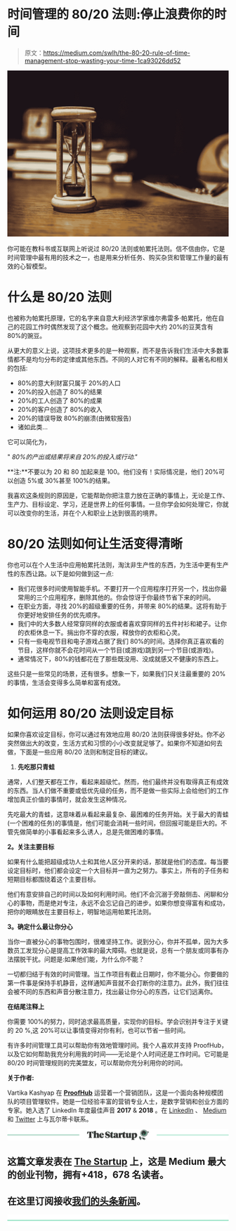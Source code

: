 # 时间管理的 80/20 法则:停止浪费你的时间

> 原文：<https://medium.com/swlh/the-80-20-rule-of-time-management-stop-wasting-your-time-1ca93026dd52>

![](img/7dd3113d045ce4c60a6b6d26c7c15d3f.png)

你可能在教科书或互联网上听说过 80/20 法则或帕累托法则。信不信由你，它是时间管理中最有用的技术之一，也是用来分析任务、购买杂货和管理工作量的最有效的心智模型。

# **什么是 80/20 法则**

也被称为帕累托原理，它的名字来自意大利经济学家维尔弗雷多·帕累托，他在自己的花园工作时偶然发现了这个概念。他观察到花园中大约 20%的豆荚含有 80%的豌豆。

从更大的意义上说，这项技术更多的是一种观察，而不是告诉我们生活中大多数事情都不是均匀分布的定律或其他东西。不同的人对它有不同的解释。最著名和相关的包括:

*   80%的意大利财富只属于 20%的人口
*   20%的投入创造了 80%的结果
*   20%的工人创造了 80%的成果
*   20%的客户创造了 80%的收入
*   20%的错误导致 80%的崩溃(由微软报告)
*   诸如此类…

它可以简化为，

" *80%的产出或结果将来自 20%的投入或行动."*

**注:**不要以为 20 和 80 加起来是 100。他们没有！实际情况是，他们 20%可以创造 5%或 30%甚至 100%的结果。

我喜欢这条规则的原因是，它能帮助你把注意力放在正确的事情上，无论是工作、生产力、目标设定、学习，还是世界上的任何事情。一旦你学会如何处理它，你就可以改变你的生活，并在个人和职业上达到很高的境界。

# **80/20 法则如何让生活变得清晰**

你也可以在个人生活中应用帕累托法则，淘汰非生产性的东西，为生活中更有生产性的东西让路。以下是如何做到这一点:

*   我们花很多时间使用智能手机。不要打开一个应用程序打开另一个，找出你最常用的三个应用程序，删除其他的。你会惊讶于你最终节省下来的时间。
*   在职业方面，寻找 20%的超级重要的任务，并带来 80%的结果。这将有助于你更好地安排任务的优先顺序。
*   我们中的大多数人经常穿同样的衣服或者喜欢穿同样的五件衬衫和裙子。让你的衣柜休息一下。捐出你不穿的衣服，释放你的衣柜和心灵。
*   只有一些电视节目和电子游戏占据了我们 80%的时间。选择你真正喜欢看的节目，这样你就不会花时间从一个节目(或游戏)跳到另一个节目(或游戏)。
*   通常情况下，80%的钱都花在了那些既没用、没成就感又不健康的东西上。

这些只是一些常见的场景，还有很多。想象一下，如果我们只关注最重要的 20%的事情，生活会变得多么简单和富有成效。

# **如何运用 80/20 法则设定目标**

如果你喜欢设定目标，你可以通过有效地应用 80/20 法则获得很多好处。你不必突然做出大的改变，生活方式和习惯的小小改变就足够了。如果你不知道如何去做，下面是一些应用 80/20 法则和制定目标的建议。

1.  **先吃那只青蛙**

通常，人们整天都在工作，看起来超级忙。然而，他们最终并没有取得真正有成效的东西。当人们做不重要或低优先级的任务，而不是做一些实际上会给他们的工作增加真正价值的事情时，就会发生这种情况。

先吃最大的青蛙，这意味着从看起来最复杂、最困难的任务开始。关于最大的青蛙(一个困难的任务)的事情是，他们可能会消耗一些时间，但回报可能是巨大的。不管先做简单的小事看起来多么诱人，总是先做困难的事情。

**2。关注主要目标**

如果有什么能把超级成功人士和其他人区分开来的话，那就是他们的态度。每当要设定目标时，他们都会设定一个大目标并一直为之努力。事实上，所有的子任务和短期目标都围绕着这个主要目标。

他们有意安排自己的时间以及如何利用时间。他们不会沉溺于旁敲侧击、闲聊和分心的事物，而是绝对专注，永远不会忘记自己的进步。如果你想变得富有和成功，把你的眼睛放在主要目标上，明智地运用帕累托法则。

**3。确定什么最让你分心**

当你一直被分心的事物包围时，很难坚持工作。说到分心，你并不孤单，因为大多数员工发现分心是提高工作效率的最大障碍。也就是说，总有一个朋友或同事有办法摆脱干扰。问题是:如果他们能，为什么你不能？

一切都归结于有效的时间管理。当工作项目有截止日期时，你不能分心。你要做的第一件事是保持手机静音，这样通知声音就不会打断你的注意力。此外，我们往往会被不同的东西和声音分散注意力，找出最让你分心的东西，让它们远离你。

**在结尾注释上**

你需要 100%的努力，同时追求最高质量，实现你的目标。学会识别并专注于关键的 20 %,这 20%可以让事情变得对你有利，也可以节省一些时间。

有许多时间管理工具可以帮助你有效地管理时间。我个人喜欢并支持 ProofHub，以及它如何帮助我充分利用我的时间——无论是个人时间还是工作时间。它可能是 80/20 时间管理规则的完美盟友，可以帮助你充分利用你的时间。

**关于作者:**

Vartika Kashyap 在 [**ProofHub**](http://www.proofhub.com?utm_source=Medium&utm_medium=Referral&utm_content=The%2080%2F20%20Rule%20of%20Time%20Management%3A%20Stop%20Wasting%20Your%C2%A0Time) 运营着一个营销团队，这是一个面向各种规模团队的项目管理软件。她是一位经验丰富的营销专业人士，是数字营销和创业方面的专家。她入选了 LinkedIn 年度最佳声音 **2017** & **2018** 。在 [LinkedIn](http://www.linkedin.com/in/vartika-kashyap-30653245) 、 [Medium](/@kashyapvartika) 和 [Twitter](http://twitter.com/kashyapvartika) 上与瓦尔蒂卡联系。

[![](img/308a8d84fb9b2fab43d66c117fcc4bb4.png)](https://medium.com/swlh)

## 这篇文章发表在 [The Startup](https://medium.com/swlh) 上，这是 Medium 最大的创业刊物，拥有+418，678 名读者。

## 在这里订阅接收[我们的头条新闻](http://growthsupply.com/the-startup-newsletter/)。

[![](img/b0164736ea17a63403e660de5dedf91a.png)](https://medium.com/swlh)